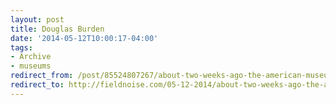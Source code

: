 ```yaml
---
layout: post 
title: Douglas Burden
date: '2014-05-12T10:00:17-04:00' 
tags: 
- Archive 
- museums 
redirect_from: /post/85524807267/about-two-weeks-ago-the-american-museum-of/
redirect_to: http://fieldnoise.com/05-12-2014/about-two-weeks-ago-the-american-museum-of/
---
```


